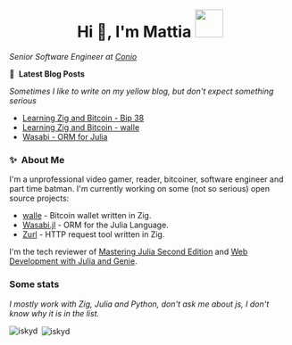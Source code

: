<h1 align="center">Hi 👋, I'm Mattia <img src="https://67.media.tumblr.com/18222d00013f5054a2a43887c54007e1/tumblr_n86kg26M8h1t63sglo1_500.gif" width="50"></h1>
<p><em>Senior Software Engineer at <a href="https://conio.com">Conio</a></em></p>

📕 &nbsp;**Latest Blog Posts**
<p><em>Sometimes I like to write on my yellow blog, but don't expect something serious</em></p>
<!-- BLOG-POST-LIST:START -->

- [Learning Zig and Bitcoin - Bip 38](https://iskyd.github.io/posts/2024-02-01-zig-bitcoin-part2)
- [Learning Zig and Bitcoin - walle](https://iskyd.github.io/posts/2023-10-22-zig-bitcoin-part1/)
- [Wasabi - ORM for Julia](https://iskyd.github.io/posts/2023-05-13-wasabi-julia-orm/)
<!-- BLOG-POST-LIST:END -->

### ✨&nbsp; About Me
I'm a unprofessional video gamer, reader, bitcoiner, software engineer and part time batman. 
I'm currently working on some (not so serious) open source projects:
- [walle](https://github.com/iskyd/walle) - Bitcoin wallet written in Zig.
- [Wasabi.jl](https://github.com/iskyd/Wasabi.jl) - ORM for the Julia Language.
- [Zurl](https://github.com/iskyd/zurl) - HTTP request tool written in Zig.

I'm the tech reviewer of [Mastering Julia Second Edition](https://www.packtpub.com/product/mastering-julia-second-edition/9781805129790) and [Web Development with Julia and Genie](https://www.packtpub.com/product/web-development-with-julia-and-genie/9781801811132).

### Some stats
<p><em>I mostly work with Zig, Julia and Python, don't ask me about js, I don't know why it is in the list.</em></p>
<p><img align="left" src="https://github-readme-stats.vercel.app/api/top-langs?username=iskyd&show_icons=true&locale=en&layout=compact" alt="iskyd" /></p>
<p>&nbsp;<img align="center" src="https://github-readme-stats.vercel.app/api?username=iskyd&show_icons=true&locale=en" alt="iskyd" /></p>

